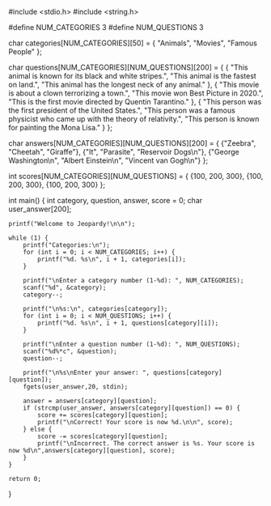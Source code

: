 #include <stdio.h>
#include <string.h>

#define NUM_CATEGORIES 3
#define NUM_QUESTIONS 3

char categories[NUM_CATEGORIES][50] = {
    "Animals",
    "Movies",
    "Famous People"
};

char questions[NUM_CATEGORIES][NUM_QUESTIONS][200] = {
    {
        "This animal is known for its black and white stripes.",
        "This animal is the fastest on land.",
        "This animal has the longest neck of any animal."
    },
    {
        "This movie is about a clown terrorizing a town.",
        "This movie won Best Picture in 2020.",
        "This is the first movie directed by Quentin Tarantino."
    },
    {
        "This person was the first president of the United States.",
        "This person was a famous physicist who came up with the theory of relativity.",
        "This person is known for painting the Mona Lisa."
    }
};

char answers[NUM_CATEGORIES][NUM_QUESTIONS][200] = {
    {"Zeebra", "Cheetah", "Giraffe"},
    {"It", "Parasite", "Reservoir Dogs\n"},
    {"George Washington\n", "Albert Einstein\n", "Vincent van Gogh\n"}
};

int scores[NUM_CATEGORIES][NUM_QUESTIONS] = {
    {100, 200, 300},
    {100, 200, 300},
    {100, 200, 300}
};

int main() {
    int category, question, answer, score = 0;
    char user_answer[200];

    printf("Welcome to Jeopardy!\n\n");

    while (1) {
        printf("Categories:\n");
        for (int i = 0; i < NUM_CATEGORIES; i++) {
            printf("%d. %s\n", i + 1, categories[i]);
        }

        printf("\nEnter a category number (1-%d): ", NUM_CATEGORIES);
        scanf("%d", &category);
        category--;

        printf("\n%s:\n", categories[category]);
        for (int i = 0; i < NUM_QUESTIONS; i++) {
            printf("%d. %s\n", i + 1, questions[category][i]);
        }

        printf("\nEnter a question number (1-%d): ", NUM_QUESTIONS);
        scanf("%d%*c", &question);
        question--;

        printf("\n%s\nEnter your answer: ", questions[category][question]);
        fgets(user_answer,20, stdin);
        
        answer = answers[category][question];
        if (strcmp(user_answer, answers[category][question]) == 0) {
            score += scores[category][question];
            printf("\nCorrect! Your score is now %d.\n\n", score);
        } else {
            score -= scores[category][question];
            printf("\nIncorrect. The correct answer is %s. Your score is now %d\n",answers[category][question], score);
        }
    }

    return 0;
}
